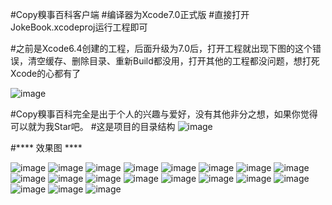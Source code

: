 #Copy糗事百科客户端
#编译器为Xcode7.0正式版
#直接打开JokeBook.xcodeproj运行工程即可 

#之前是Xcode6.4创建的工程，后面升级为7.0后，打开工程就出现下图的这个错误，清空缓存、删除目录、重新Build都没用，打开其他的工程都没问题，想打死Xcode的心都有了

![image](https://raw.githubusercontent.com/chengzan/JokeBook/master/ScreenShots/Snip20151011_2.png)

#Copy糗事百科完全是出于个人的兴趣与爱好，没有其他非分之想，如果你觉得可以就为我Star吧。
#这是项目的目录结构
![image](https://raw.githubusercontent.com/chengzan/JokeBook/master/ScreenShots/Snip20151011_1.png)

#**** 效果图 ****

![image](https://raw.githubusercontent.com/chengzan/JokeBook/master/ScreenShots/Snip20151011_3.png)
![image](https://raw.githubusercontent.com/chengzan/JokeBook/master/ScreenShots/Snip20151011_4.png)
![image](https://raw.githubusercontent.com/chengzan/JokeBook/master/ScreenShots/Snip20151011_5.png)
![image](https://raw.githubusercontent.com/chengzan/JokeBook/master/ScreenShots/Snip20151011_6.png)
![image](https://raw.githubusercontent.com/chengzan/JokeBook/master/ScreenShots/Snip20151011_7.png)
![image](https://raw.githubusercontent.com/chengzan/JokeBook/master/ScreenShots/Snip20151011_8.png)
![image](https://raw.githubusercontent.com/chengzan/JokeBook/master/ScreenShots/Snip20151011_9.png)
![image](https://raw.githubusercontent.com/chengzan/JokeBook/master/ScreenShots/Snip20151011_10.png)
![image](https://raw.githubusercontent.com/chengzan/JokeBook/master/ScreenShots/Snip20151011_11.png)
![image](https://raw.githubusercontent.com/chengzan/JokeBook/master/ScreenShots/Snip20151011_12.png)
![image](https://raw.githubusercontent.com/chengzan/JokeBook/master/ScreenShots/Snip20151011_13.png)
![image](https://raw.githubusercontent.com/chengzan/JokeBook/master/ScreenShots/Snip20151011_14.png)
![image](https://raw.githubusercontent.com/chengzan/JokeBook/master/ScreenShots/Snip20151011_15.png)
![image](https://raw.githubusercontent.com/chengzan/JokeBook/master/ScreenShots/Snip20151011_16.png)
![image](https://raw.githubusercontent.com/chengzan/JokeBook/master/ScreenShots/Snip20151011_17.png)
![image](https://raw.githubusercontent.com/chengzan/JokeBook/master/ScreenShots/Snip20151011_18.png)
![image](https://raw.githubusercontent.com/chengzan/JokeBook/master/ScreenShots/Snip20151011_19.png)
![image](https://raw.githubusercontent.com/chengzan/JokeBook/master/ScreenShots/Snip20151011_20.png)
![image](https://raw.githubusercontent.com/chengzan/JokeBook/master/ScreenShots/Snip20151011_21.png)

